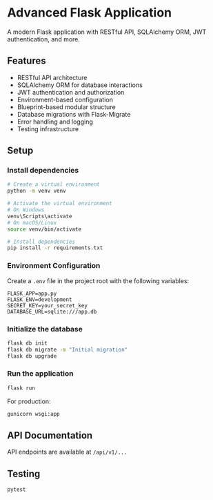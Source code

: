 # Advanced Flask Application

A modern Flask application with RESTful API, SQLAlchemy ORM, JWT authentication, and more.

## Features

- RESTful API architecture
- SQLAlchemy ORM for database interactions
- JWT authentication and authorization
- Environment-based configuration
- Blueprint-based modular structure
- Database migrations with Flask-Migrate
- Error handling and logging
- Testing infrastructure

## Setup

### Install dependencies

```bash
# Create a virtual environment
python -m venv venv

# Activate the virtual environment
# On Windows
venv\Scripts\activate
# On macOS/Linux
source venv/bin/activate

# Install dependencies
pip install -r requirements.txt
```

### Environment Configuration

Create a `.env` file in the project root with the following variables:

```
FLASK_APP=app.py
FLASK_ENV=development
SECRET_KEY=your_secret_key
DATABASE_URL=sqlite:///app.db
```

### Initialize the database

```bash
flask db init
flask db migrate -m "Initial migration"
flask db upgrade
```

### Run the application

```bash
flask run
```

For production:

```bash
gunicorn wsgi:app
```

## API Documentation

API endpoints are available at `/api/v1/...`

## Testing

```bash
pytest
``` 